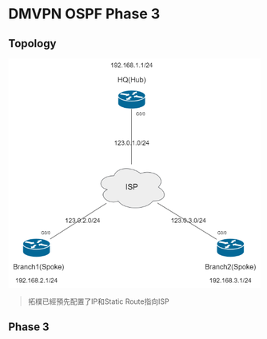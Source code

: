 # DMVPN OSPF Phase 3 #

## Topology ##

![](Image/Topology.png)

>拓樸已經預先配置了IP和Static Route指向ISP

## Phase 3 ##

```bash

```
